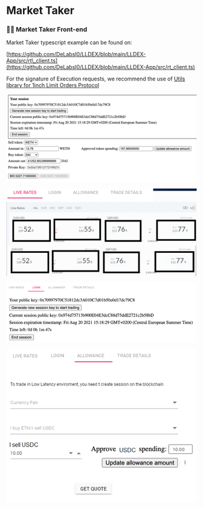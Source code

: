# Market Taker

### 👨‍🌾 Market Taker Front-end

Market Taker typescript example can be found on:

[https://github.com/DeLabsI0/LLDEX/blob/main/LLDEX-App/src/rt\_client.ts](https://github.com/DeLabsI0/LLDEX/blob/main/LLDEX-App/src/rt_client.ts)

For the signature of Execution requests, we recommend the use of [Utils library for 1inch Limit Orders Protocol](https://github.com/1inch/limit-order-protocol-utils)

![](.gitbook/assets/image%20%282%29.png)







![](.gitbook/assets/image%20%283%29.png)





![](.gitbook/assets/image%20%285%29.png)



![](.gitbook/assets/image%20%284%29.png)





